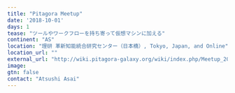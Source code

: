 ```yaml
---
title: "Pitagora Meetup"
date: '2018-10-01'
days: 1
tease: "ツールやワークフローを持ち寄って仮想マシンに加える"
continent: "AS"
location: "理研 革新知能統合研究センター（日本橋）, Tokyo, Japan, and Online"
location_url: ""
external_url: "http://wiki.pitagora-galaxy.org/wiki/index.php/Meetup_2018-10"
image: 
gtn: false
contact: "Atsushi Asai"
---
```

